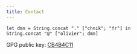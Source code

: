 ```yaml
---
title: Contact
---
```


```{.ocaml}
let dmn = String.concat "." ["chnik"; "fr"] in
String.concat "@" ["olivier"; dmn]
```

GPG public key: [CB4B4C11](files/pubkey_nicole.asc)
